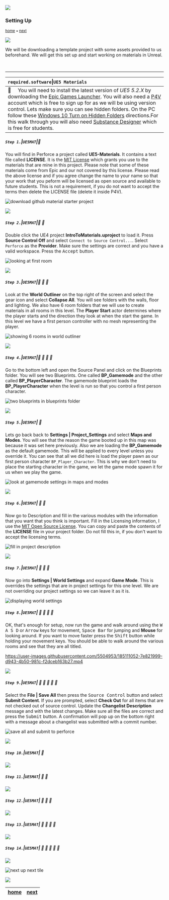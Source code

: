 ![](../images/line3.png)

### Setting Up

<sub>[home](../README.md#user-content-ue5-intro-to-materials) • [next](../basic/README.md#user-content-basic-material)</sub>

![](../images/line3.png)

We will be downloading a template project with some assets provided to us beforehand.  We will get this set up and start working on materials in Unreal.

<br>

---
| `required.software`\|`UE5 Materials`| 
| :--- |
| :floppy_disk: &nbsp; &nbsp; You will need to install the latest version of _UE5 5.2.X_ by downloading the [Epic Games Launcher](https://www.epicgames.com/store/en-US/download). You will also need a [P4V](https://www.perforce.com/downloads/helix-visual-client-p4v) account which is free to sign up for as we will be using version control. Lets make sure you can see hidden folders. On the PC follow these [Windows 10 Turn on Hidden Folders](https://support.microsoft.com/en-us/help/4028316/windows-view-hidden-files-and-folders-in-windows-10) directions.For this walk through you will also need [Substance Designer](https://store.substance3d.com/students-teachers) which is free for students. |

##### `Step 1.`\|`UE5MAT`|:small_blue_diamond:

You will find in Perforce a project called **UE5-Materials**. It contains a text file called **LICENSE**. It is the [MIT License](https://opensource.org/license/mit/) which grants you use to the materials that are mine in this project. Please note that some of these materials come from Epic and our not covered by this license.  Please read the above license and if you agree change the name to your name so that your work that you peform will be licensed as open source and available to future students.  This is not a requirement, if you do not want to accept the terms then delete the LICENSE file (delete it inside P4V).

![download github material starter project](images/downloadZip.png)

![](../images/line2.png)

##### `Step 2.`\|`UE5MAT`|:small_blue_diamond: :small_blue_diamond: 

Double click the UE4 project **IntroToMaterials.uproject** to load it. Press **Source Control Off** and select `Connect to Source Control...`.  Select `Perforce` as the **Provider**.  Make sure the settings are correct and you have a valid workspace. Press the <kbd>Accept</kbd> button.

![looking at first room](images/connectToP4.png)

![](../images/line2.png)

##### `Step 3.`\|`UE5MAT`|:small_blue_diamond: :small_blue_diamond: :small_blue_diamond:

Look at the **World Outliner** on the top right of the screen and select the gear icon and select **Collapse All**. You will see folders with the walls, floor and lighting. We also have 6 room folders that we will use to create materials in all rooms in this level. The **Player Start** actor determines where the player starts and the direction they look at when the start the game.  In this level we have a first person controller with no mesh representing the player.

![showing 6 rooms in world outliner](images/worldOutliner.png)


![](../images/line2.png)

##### `Step 4.`\|`UE5MAT`|:small_blue_diamond: :small_blue_diamond: :small_blue_diamond: :small_blue_diamond:

Go to the bottom left and open the Source Panel and click on the Blueprints folder.  You will see two Blueprints.  One called **BP_Gamemode** and the other called **BP_PlayerCharacter**. The gamemode blueprint loads the **BP_PlayerCharacter** when the level is run so that you control a first person character.

![two blueprints in blueprints folder](images/bprints.png)

![](../images/line2.png)

##### `Step 5.`\|`UE5MAT`| :small_orange_diamond:

Lets go back back to **Settings | Project_Settings** and select **Maps and Modes**.  You will see that the reason the game booted up in this map was because it was set here previously. Also we are loading the **BP_Gamemode** as the default gamemode.  This will be applied to every level unless you override it. You can see that all we did here is load the player pawn as our first person character `BP_Player_Character`. This is why we don't need to place the starting character in the game, we let the game mode spawn it for us when we play the game.

![look at gamemode settings in maps and modes](images/mapsAndModes.png)

![](../images/line2.png)

##### `Step 6.`\|`UE5MAT`| :small_orange_diamond: :small_blue_diamond:

Now go to Description and fill in the various modules with the information that you want that you think is important. Fill in the Licensing information, I use the [MIT Open Source License](https://opensource.org/licenses/MIT). You can copy and paste the contents of the **LICENSE** file in your project folder. Do not fill this in, if you don't want to accept the licensing terms.

![fill in project description](images/description.png)

![](../images/line2.png)

##### `Step 7.`\|`UE5MAT`| :small_orange_diamond: :small_blue_diamond: :small_blue_diamond:

Now go into **Settings | World Settings** and expand **Game Mode**.  This is overrides the settings that are in project settings for this one level.  We are not overriding our project settings so we can leave it as it is.

![displaying world settings](images/override.png)

##### `Step 8.`\|`UE5MAT`| :small_orange_diamond: :small_blue_diamond: :small_blue_diamond: :small_blue_diamond:

OK, that's enough for setup, now run the game and walk around using the <kbd>W A S D</kbd> or <kbd>Arrow</kbd> keys for movement, <kbd>Space Bar</kbd> for jumping and **Mouse** for looking around.  If you want to move faster press the <kbd>Shift</kbd> button while holding your movement keys. You should be able to walk around the various rooms and see that they are all titled.

https://user-images.githubusercontent.com/5504953/185111052-7e821999-d943-4b50-981c-f2dceb163b27.mp4

![](../images/line2.png)

##### `Step 9.`\|`UE5MAT`| :small_orange_diamond: :small_blue_diamond: :small_blue_diamond: :small_blue_diamond: :small_blue_diamond:

Select the **File | Save All** then press the <kbd>Source Control</kbd> button and select **Submit Content**.  If you are prompted, select **Check Out** for all items that are not checked out of source control. Update the **Changelist Description** message and with the latest changes. Make sure all the files are correct and press the <kbd>Submit</kbd> button. A confirmation will pop up on the bottom right with a message about a changelist was submitted with a commit number.

![save all and submit to perforce](images/submitP42.png)

![](../images/line2.png)

##### `Step 10.`\|`UE5MAT`| :large_blue_diamond:

![](../images/line2.png)

##### `Step 11.`\|`UE5MAT`| :large_blue_diamond: :small_blue_diamond: 



![](../images/line2.png)


##### `Step 12.`\|`UE5MAT`| :large_blue_diamond: :small_blue_diamond: :small_blue_diamond: 



![](../images/line2.png)

##### `Step 13.`\|`UE5MAT`| :large_blue_diamond: :small_blue_diamond: :small_blue_diamond:  :small_blue_diamond: 



![](../images/line2.png)

##### `Step 14.`\|`UE5MAT`| :large_blue_diamond: :small_blue_diamond: :small_blue_diamond: :small_blue_diamond:  :small_blue_diamond: 



![](../images/line.png)

<!-- <img src="https://via.placeholder.com/1000x100/45D7CA/000000/?text=Next Up - ADD NEXT TITLE"> -->
![next up next tile](images/banner.png)

![](../images/line.png)

| [home](../README.md#user-content-ue5-intro-to-materials) | [next](../basic/README.md#user-content-basic-material)|
|---|---|
